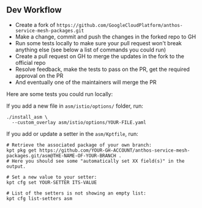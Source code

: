 ## Dev Workflow

* Create a fork of `https://github.com/GoogleCloudPlatform/anthos-service-mesh-packages.git`
* Make a change, commit and push the changes in the forked repo to GH
* Run some tests locally to make sure your pull request won't break anything else 
(see below a list of commands you could run)
* Create a pull request on GH to merge the updates in the fork to the official repo
* Resolve feedback, make the tests to pass on the PR, get the required approval on the PR
* And eventually one of the maintainers will merge the PR


Here are some tests you could run locally:

If you add a new file in `asm/istio/options/` folder, run:
```
./install_asm \
  --custom_overlay asm/istio/options/YOUR-FILE.yaml
```

If you add or update a setter in the `asm/Kptfile`, run:
```
# Retrieve the associated package of your own branch:
kpt pkg get https://github.com/YOUR-GH-ACCOUNT/anthos-service-mesh-packages.git/asm@THE-NAME-OF-YOUR-BRANCH .
# Here you should see some "automatically set XX field(s)" in the output.

# Set a new value to your setter:
kpt cfg set YOUR-SETTER ITS-VALUE

# List of the setters is not showing an empty list:
kpt cfg list-setters asm
```